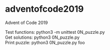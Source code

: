 # adventofcode2019
Advent of Code 2019

   Test functions: python3 -m unittest 0N_puzzle.py  
   Get solutions:  python3 0N_puzzle.py  
   Print puzzle:   python3 0N_puzzle.py foo  


